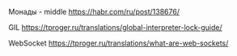 Монады - middle
https://habr.com/ru/post/138676/

GIL
https://tproger.ru/translations/global-interpreter-lock-guide/

WebSocket
https://tproger.ru/translations/what-are-web-sockets/


